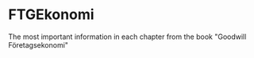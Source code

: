 # FTGEkonomi
The most important information in each chapter from the book "Goodwill Företagsekonomi"
